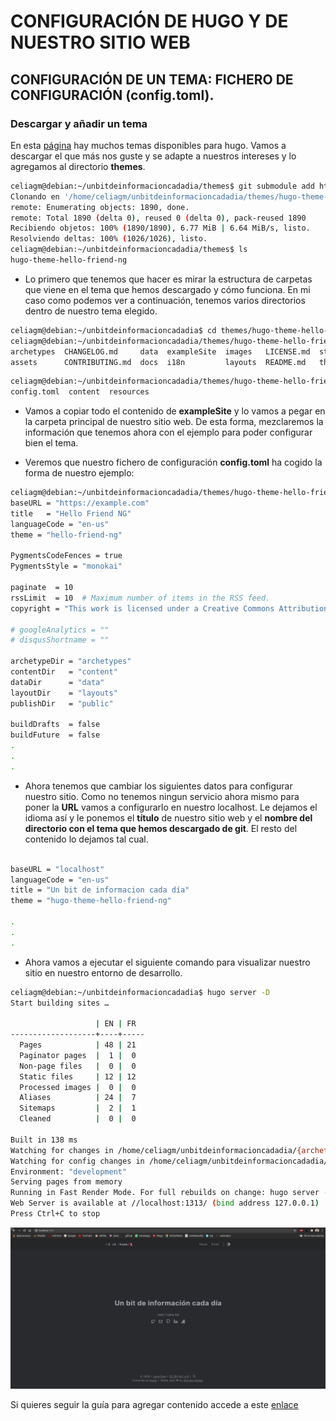 # CONFIGURACIÓN DE HUGO Y DE NUESTRO SITIO WEB

## CONFIGURACIÓN DE UN TEMA: FICHERO DE CONFIGURACIÓN (**config.toml**). 

### Descargar y añadir un tema

En esta [página](https://themes.gohugo.io/) hay muchos temas disponibles para hugo. Vamos a descargar el que más nos guste y se adapte a nuestros intereses y lo agregamos al directorio **themes**.

```sh
celiagm@debian:~/unbitdeinformacioncadadia/themes$ git submodule add https://github.com/rhazdon/hugo-theme-hello-friend-ng.git
Clonando en '/home/celiagm/unbitdeinformacioncadadia/themes/hugo-theme-hello-friend-ng'...
remote: Enumerating objects: 1890, done.
remote: Total 1890 (delta 0), reused 0 (delta 0), pack-reused 1890
Recibiendo objetos: 100% (1890/1890), 6.77 MiB | 6.64 MiB/s, listo.
Resolviendo deltas: 100% (1026/1026), listo.
celiagm@debian:~/unbitdeinformacioncadadia/themes$ ls
hugo-theme-hello-friend-ng

```

* Lo primero que tenemos que hacer es mirar la estructura de carpetas que viene en el tema que hemos descargado y cómo funciona. En mi caso como podemos ver a continuación, tenemos varios directorios dentro de nuestro tema elegido.

```sh
celiagm@debian:~/unbitdeinformacioncadadia$ cd themes/hugo-theme-hello-friend-ng/
celiagm@debian:~/unbitdeinformacioncadadia/themes/hugo-theme-hello-friend-ng$ ls
archetypes  CHANGELOG.md     data  exampleSite  images   LICENSE.md  static
assets      CONTRIBUTING.md  docs  i18n         layouts  README.md   theme.toml

```
``` sh
celiagm@debian:~/unbitdeinformacioncadadia/themes/hugo-theme-hello-friend-ng/exampleSite$ ls
config.toml  content  resources
```

* Vamos a copiar todo el contenido de **exampleSite** y lo vamos a pegar en la carpeta principal de nuestro sitio web. De esta forma, mezclaremos la información que tenemos ahora con el ejemplo para poder configurar bien el tema.

* Veremos que nuestro fichero de configuración **config.toml** ha cogido la forma de nuestro ejemplo:

``` sh
celiagm@debian:~/unbitdeinformacioncadadia/themes/hugo-theme-hello-friend-ng/exampleSite$ cat config.toml 
baseURL = "https://example.com"
title   = "Hello Friend NG"
languageCode = "en-us"
theme = "hello-friend-ng"

PygmentsCodeFences = true
PygmentsStyle = "monokai"

paginate  = 10
rssLimit  = 10  # Maximum number of items in the RSS feed.
copyright = "This work is licensed under a Creative Commons Attribution-NonCommercial 4.0 International License." # This message is only used by the RSS template.

# googleAnalytics = ""
# disqusShortname = ""

archetypeDir = "archetypes"
contentDir   = "content"
dataDir      = "data"
layoutDir    = "layouts"
publishDir   = "public"

buildDrafts  = false
buildFuture  = false
.
. 
. 

```
* Ahora tenemos que cambiar los siguientes datos para configurar nuestro sitio. Como no tenemos ningun servicio ahora mismo para poner la **URL** vamos a configurarlo en nuestro localhost. Le dejamos el idioma así y le ponemos el **título** de nuestro sitio web y el **nombre del directorio con el tema que hemos descargado de git**. El resto del contenido lo dejamos tal cual.

```sh

baseURL = "localhost"
languageCode = "en-us"
title = "Un bit de informacion cada día"
theme = "hugo-theme-hello-friend-ng"

.
.
.

```

* Ahora vamos a ejecutar el siguiente comando para visualizar nuestro sitio en nuestro entorno de desarrollo. 

```sh
celiagm@debian:~/unbitdeinformacioncadadia$ hugo server -D
Start building sites … 

                   | EN | FR  
-------------------+----+-----
  Pages            | 48 | 21  
  Paginator pages  |  1 |  0  
  Non-page files   |  0 |  0  
  Static files     | 12 | 12  
  Processed images |  0 |  0  
  Aliases          | 24 |  7  
  Sitemaps         |  2 |  1  
  Cleaned          |  0 |  0  

Built in 138 ms
Watching for changes in /home/celiagm/unbitdeinformacioncadadia/{archetypes,content,data,layouts,static,themes}
Watching for config changes in /home/celiagm/unbitdeinformacioncadadia/config.toml
Environment: "development"
Serving pages from memory
Running in Fast Render Mode. For full rebuilds on change: hugo server --disableFastRender
Web Server is available at //localhost:1313/ (bind address 127.0.0.1)
Press Ctrl+C to stop

```

![captura_plantilla1.jpeg](https://github.com/CeliaGMqrz/gen_pagina_estatica_hugo/blob/main/capturas/captura_plantilla1.jpeg)



Si quieres seguir la guía para agregar contenido accede a este [enlace]()